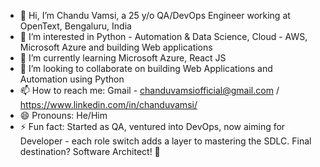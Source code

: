 - 👋 Hi, I’m Chandu Vamsi, a 25 y/o QA/DevOps Engineer working at OpenText, Bengaluru, India
- 👀 I’m interested in Python - Automation & Data Science, Cloud - AWS, Microsoft Azure and building Web applications
- 🌱 I’m currently learning Microsoft Azure, React JS
- 💞️ I’m looking to collaborate on building Web Applications and Automation using Python
- 📫 How to reach me: Gmail - chanduvamsiofficial@gmail.com / https://www.linkedin.com/in/chanduvamsi/
- 😄 Pronouns: He/Him
- ⚡ Fun fact: Started as QA, ventured into DevOps, now aiming for Developer - each role switch adds a layer to mastering the SDLC. Final destination? Software Architect! 🚀

<!---
chandu-vamsi/chandu-vamsi is a ✨ special ✨ repository because its `README.md` (this file) appears on your GitHub profile.
You can click the Preview link to take a look at your changes.
--->
